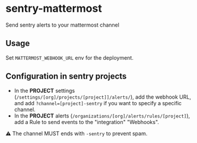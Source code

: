 # sentry-mattermost

Send sentry alerts to your mattermost channel

## Usage

Set `MATTERMOST_WEBHOOK_URL` env for the deployment.

## Configuration in sentry projects

- In the **PROJECT** settings (`/settings/[org]/projects/[project]]/alerts/`), add the webhook URL, and add `?channel=[project]-sentry` if you want to specify a specific channel.
- In the **PROJECT** alerts (`/organizations/[org]/alerts/rules/[project]`), add a Rule to send events to the "integration" "Webhooks".

:warning: The channel MUST ends with `-sentry` to prevent spam.

